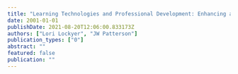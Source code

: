 ```yaml
---
title: "Learning Technologies and Professional Development: Enhancing a Community of Physical and Health Educators."
date: 2001-01-01
publishDate: 2021-08-20T12:06:00.833173Z
authors: ["Lori Lockyer", "JW Patterson"]
publication_types: ["0"]
abstract: ""
featured: false
publication: ""
---
```


